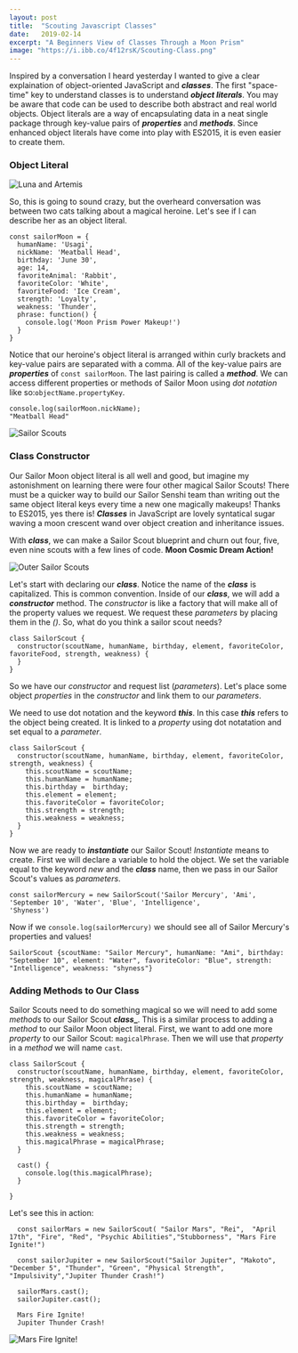 ```yaml
---
layout: post
title:  "Scouting Javascript Classes"
date:   2019-02-14
excerpt: "A Beginners View of Classes Through a Moon Prism"
image: "https://i.ibb.co/4f12rsK/Scouting-Class.png"
---
```

Inspired by a conversation I heard yesterday I wanted to give a clear explaination of object-oriented JavaScript and **_classes_**. The first "space-time" key to understand classes is to understand **_object literals_**. You may be aware that code can be used to describe both abstract and real world objects. Object literals are a way of encapsulating data in a neat single package through key-value pairs of **_properties_** and **_methods_**. Since enhanced object literals have come into play with ES2015, it is even easier to create them. 

### Object Literal

![Luna and Artemis](https://i.ibb.co/VSBbrGz/lunaandartemis.jpg#feature)

So, this is going to sound crazy, but the overheard conversation was between two cats talking about a magical heroine. Let's see if I can describe her as an object literal. 

    const sailorMoon = {
      humanName: 'Usagi',
      nickName: 'Meatball Head',
      birthday: 'June 30',
      age: 14,
      favoriteAnimal: 'Rabbit',
      favoriteColor: 'White',
      favoriteFood: 'Ice Cream',
      strength: 'Loyalty',
      weakness: 'Thunder',
      phrase: function() {
        console.log('Moon Prism Power Makeup!')
      }
    }

Notice that our heroine's object literal is arranged within curly brackets and key-value pairs are separated with a comma. All of the key-value pairs are **_properties_** of ```const sailorMoon```. The last pairing is called a **_method_**.
We can access different properties or methods of Sailor Moon using _dot notation_ like so:```objectName.propertyKey```.

    console.log(sailorMoon.nickName);
    "Meatball Head"

![Sailor Scouts](https://i.ibb.co/rGYJDQ0/Senshi-Sailor-Moon.jpg#feature)

### Class Constructor

Our Sailor Moon object literal is all well and good, but imagine my astonishment on learning there were four other magical Sailor Scouts! There must be a quicker way to build our Sailor Senshi team than writing out the same object literal keys every time a new one magically makeups! Thanks to ES2015, yes there is! **_Classes_** in JavaScript are lovely syntatical sugar waving a moon crescent wand over object creation and inheritance issues.

With **_class_**, we can make a Sailor Scout blueprint and churn out four, five, even nine scouts with a few lines of code. **Moon Cosmic Dream Action!**

![Outer Sailor Scouts](https://i.ibb.co/NpWmxV3/Outer-Senshi.jpg#feature)

Let's start with declaring our **_class_**. Notice the name of the **_class_** is capitalized. This is common convention. Inside of our **_class_**, we will add a **_constructor_** method. The _constructor_ is like a factory that will make all of the property values we request. We request these _parameters_ by placing them in the _()_. So, what do you think a sailor scout needs? 

    class SailorScout {
      constructor(scoutName, humanName, birthday, element, favoriteColor, favoriteFood, strength, weakness) {
      }
    }

So we have our _constructor_ and request list (_parameters_). Let's place some object _properties_ in the _constructor_ and link them to our _parameters_. 

We need to use dot notation and the keyword **_this_**. In this case **_this_** refers to the object being created. It is linked to a _property_ using dot notatation and set equal to a _parameter_.

    class SailorScout {
      constructor(scoutName, humanName, birthday, element, favoriteColor, strength, weakness) {
        this.scoutName = scoutName;
        this.humanName = humanName;
        this.birthday =  birthday;
        this.element = element;
        this.favoriteColor = favoriteColor;
        this.strength = strength;
        this.weakness = weakness;
      }
    }

Now we are ready to **_instantiate_** our Sailor Scout! _Instantiate_ means to create. First we will declare a variable to hold the object. We set the variable equal to the keyword _new_ and the **_class_** name, then we pass in our Sailor Scout's values as _parameters_.

    const sailorMercury = new SailorScout('Sailor Mercury', 'Ami', 'September 10', 'Water', 'Blue', 'Intelligence', 
    'Shyness')

Now if we ```console.log(sailorMercury)``` we should see all of Sailor Mercury's properties and values!

    SailorScout {scoutName: "Sailor Mercury", humanName: "Ami", birthday: "September 10", element: "Water", favoriteColor: "Blue", strength: "Intelligence", weakness: "shyness"}

### Adding Methods to Our Class

Sailor Scouts need to do something magical so we will need to add some _methods_ to our Sailor Scout **_class__**. This is a similar process to adding a _method_ to our Sailor Moon object literal.  First, we want to add one more _property_ to our Sailor Scout: ```magicalPhrase```. Then we will use that _property_ in a _method_ we will name ```cast```.

    class SailorScout {
      constructor(scoutName, humanName, birthday, element, favoriteColor, strength, weakness, magicalPhrase) {
        this.scoutName = scoutName;
        this.humanName = humanName;
        this.birthday =  birthday;
        this.element = element;
        this.favoriteColor = favoriteColor;
        this.strength = strength;
        this.weakness = weakness;
        this.magicalPhrase = magicalPhrase;
      }

      cast() {
        console.log(this.magicalPhrase);
      }

    }

Let's see this in action:

      const sailorMars = new SailorScout( "Sailor Mars", "Rei",  "April 17th", "Fire", "Red", "Psychic Abilities","Stubborness", "Mars Fire Ignite!")

      const sailorJupiter = new SailorScout("Sailor Jupiter", "Makoto", "December 5", "Thunder", "Green", "Physical Strength", "Impulsivity","Jupiter Thunder Crash!")

      sailorMars.cast();
      sailorJupiter.cast();

      Mars Fire Ignite!
      Jupiter Thunder Crash!

![Mars Fire Ignite!](https://i.ibb.co/9HFcdvH/sailor-mars-fire.jpg#feature)



    
